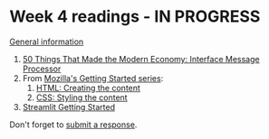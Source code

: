# Week 4 readings - IN PROGRESS

[General information](../README.md#readings)

1. [50 Things That Made the Modern Economy: Interface Message Processor](https://www.bbc.co.uk/programmes/w3csz2wx)
1. From [Mozilla's Getting Started series](https://developer.mozilla.org/en-US/docs/Learn_web_development/Getting_started):
   1. [HTML: Creating the content](https://developer.mozilla.org/en-US/docs/Learn_web_development/Core/Structuring_content)
   1. [CSS: Styling the content](https://developer.mozilla.org/en-US/docs/Learn_web_development/Getting_started/Your_first_website/Styling_the_content)
1. [Streamlit Getting Started](https://docs.streamlit.io/get-started)

Don't forget to [submit a response](../README.md#responses).
